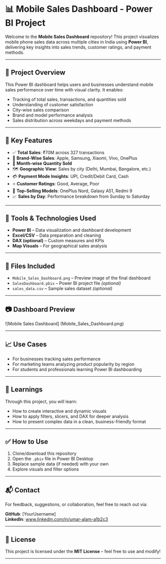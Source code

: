 # 📊 Mobile Sales Dashboard - Power BI Project

Welcome to the **Mobile Sales Dashboard** repository! This project visualizes mobile phone sales data across multiple cities in India using **Power BI**, delivering key insights into sales trends, customer ratings, and payment methods.

---

## 🚀 Project Overview

This Power BI dashboard helps users and businesses understand mobile sales performance over time with visual clarity. It enables:

- Tracking of total sales, transactions, and quantities sold
- Understanding of customer satisfaction
- City-wise sales comparison
- Brand and model performance analysis
- Sales distribution across weekdays and payment methods

---

## 📌 Key Features

- ✅ **Total Sales**: ₹70M across 327 transactions
- 🧾 **Brand-Wise Sales**: Apple, Samsung, Xiaomi, Vivo, OnePlus
- 📅 **Month-wise Quantity Sold**
- 🗺️ **Geographic View**: Sales by city (Delhi, Mumbai, Bangalore, etc.)
- 💳 **Payment Mode Insights**: UPI, Credit/Debit Card, Cash
- ⭐ **Customer Ratings**: Good, Average, Poor
- 📱 **Top-Selling Models**: OnePlus Nord, Galaxy A51, Redmi 9
- 📈 **Sales by Day**: Performance breakdown from Sunday to Saturday

---

## 🧰 Tools & Technologies Used

- **Power BI** – Data visualization and dashboard development
- **Excel/CSV** – Data preparation and cleaning
- **DAX (optional)** – Custom measures and KPIs
- **Map Visuals** – For geographical sales analysis

---

## 📁 Files Included

- `Mobile_Sales_Dashboard.png` – Preview image of the final dashboard
- `SalesDashboard.pbix` – Power BI project file *(optional)*
- `sales_data.csv` – Sample sales dataset *(optional)*

---

## 📷 Dashboard Preview

![Mobile Sales Dashboard] (Mobile_Sales_Dashboard.png)

---

## 📈 Use Cases

- For businesses tracking sales performance
- For marketing teams analyzing product popularity by region
- For students and professionals learning Power BI dashboarding

---

## 🧠 Learnings

Through this project, you will learn:
- How to create interactive and dynamic visuals
- How to apply filters, slicers, and DAX for deeper analysis
- How to present complex data in a clean, business-friendly format

---

## ✅ How to Use

1. Clone/download this repository
2. Open the `.pbix` file in Power BI Desktop
3. Replace sample data (if needed) with your own
4. Explore visuals and filter options

---

## 📬 Contact

For feedback, suggestions, or collaboration, feel free to reach out via:

**GitHub**: [YourUsername]  
**LinkedIn**: www.linkedin.com/in/umar-alam-a1b2c3



---

## 📝 License

This project is licensed under the **MIT License** – feel free to use and modify!

---

